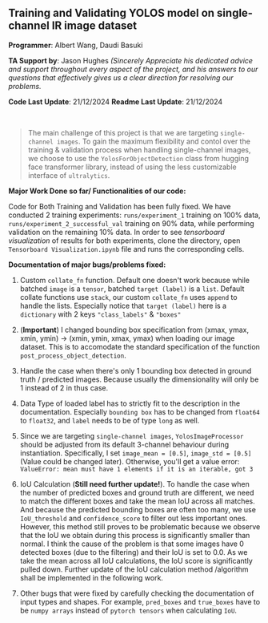 ## Training and Validating YOLOS model on single-channel IR image dataset

**Programmer**: Albert Wang, Daudi Basuki

**TA Support by**: Jason Hughes *(Sincerely Appreciate his dedicated advice and support throughout every aspect of the project, and his answers to our questions that effectively gives us a clear direction for resolving our problems.*

**Code Last Update**: 21/12/2024
**Readme Last Update**: 21/12/2024

<br>

> The main challenge of this project is that we are targeting `single-channel images`. To gain the maximum flexibility and contol over the training & validation process when handling single-channel images, we choose to use the `YolosForObjectDetection` class from hugging face transformer library, instead of using the less customizable interface of `ultralytics`.  

**Major Work Done so far/ Functionalities of our code:**

Code for Both Training and Validation has been fully fixed. We have conducted 2 training experiments: `runs/experiment_1` training on 100% data, `runs/experiment_2_successful_val` training on 90% data, while performing validation on the remaining 10% data. In order to see *tensorboard visualization* of results for both experiments, clone the directory, open `Tensorboard Visualization.ipynb` file and runs the corresponding cells.

**Documentation of major bugs/problems fixed:**

1. Custom `collate_fn` function. Default one doesn't work because while batched `image` is a `tensor`, batched `target (label)` is a `list`. Default collate functions use `stack`, our custom `collate_fn` uses `append` to handle the lists. Especially notice that `target (label)` here is a `dictionary` with 2 keys `"class_labels"` & `"boxes"`

2. (**Important**) I changed bounding box specification from (xmax, ymax, xmin, ymin) -> (xmin, ymin, xmax, ymax) when loading our image dataset. This is to accomodate the standard specification of the function `post_process_object_detection`.

3. Handle the case when there's only 1 bounding box detected in ground truth / predicted images. Because usually the dimensionality will only be 1 instead of 2 in thus case.

4. Data Type of loaded label has to strictly fit to the description in the documentation. Especially `bounding box` has to be changed from `float64` to `float32`, and `label` needs to be of type `long` as well.

5. Since we are targeting `single-channel images`, `YolosImageProcessor` should be adjusted from its default 3-channel behaviour during instantiation. Specifically, I set `image_mean = [0.5]`, `image_std = [0.5]` (Value could be changed later). Otherwise, you'll get a value error: `ValueError: mean must have 1 elements if it is an iterable, got 3`

6. IoU Calculation (**Still need further update!**). To handle the case when the number of predicted boxes and ground truth are different, we need to match the different boxes and take the mean IoU across all matches. And because the predicted bounding boxes are often too many, we use `IoU_threshold` and `confidence_score` to filter out less important ones. However, this method still proves to be problematic because we observe that the IoU we obtain during this process is significantly smaller than normal. I think the cause of the problem is that some images have 0 detected boxes (due to the filtering) and their IoU is set to 0.0. As we take the mean across all IoU calculations, the IoU score is significantly pulled down. Further update of the IoU calculation method /algorithm shall be implemented in the following work.

7. Other bugs that were fixed by carefully checking the documentation of input types and shapes. For example, `pred_boxes` and `true_boxes` have to be `numpy arrays` instead of `pytorch tensors` when calculating `IoU`. 
